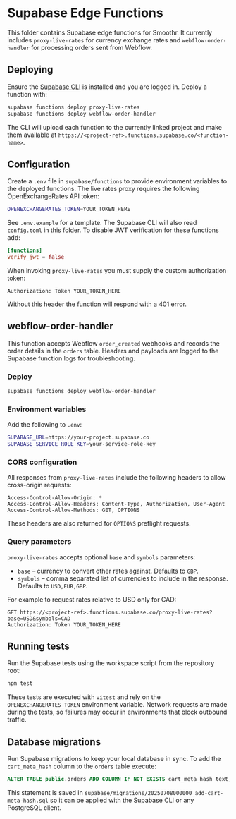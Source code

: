 # Supabase Edge Functions

This folder contains Supabase edge functions for Smoothr. It currently includes
`proxy-live-rates` for currency exchange rates and `webflow-order-handler` for
processing orders sent from Webflow.

## Deploying

Ensure the [Supabase CLI](https://supabase.com/docs/guides/cli) is installed and you are logged in.
Deploy a function with:

```bash
supabase functions deploy proxy-live-rates
supabase functions deploy webflow-order-handler
```

The CLI will upload each function to the currently linked project and make them
available at `https://<project-ref>.functions.supabase.co/<function-name>`.

## Configuration

Create a `.env` file in `supabase/functions` to provide environment variables to
the deployed functions. The live rates proxy requires the following OpenExchangeRates API
token:

```bash
OPENEXCHANGERATES_TOKEN=YOUR_TOKEN_HERE
```

See `.env.example` for a template. The Supabase CLI will also read `config.toml`
in this folder. To disable JWT verification for these functions add:

```toml
[functions]
verify_jwt = false
```

When invoking `proxy-live-rates` you must supply the custom authorization token:

```http
Authorization: Token YOUR_TOKEN_HERE
```

Without this header the function will respond with a 401 error.

## webflow-order-handler

This function accepts Webflow `order_created` webhooks and records the order
details in the `orders` table. Headers and payloads are logged to the Supabase
function logs for troubleshooting.

### Deploy

```bash
supabase functions deploy webflow-order-handler
```

### Environment variables

Add the following to `.env`:

```bash
SUPABASE_URL=https://your-project.supabase.co
SUPABASE_SERVICE_ROLE_KEY=your-service-role-key
```

### CORS configuration

All responses from `proxy-live-rates` include the following headers to allow cross-origin requests:

```
Access-Control-Allow-Origin: *
Access-Control-Allow-Headers: Content-Type, Authorization, User-Agent
Access-Control-Allow-Methods: GET, OPTIONS
```

These headers are also returned for `OPTIONS` preflight requests.

### Query parameters

`proxy-live-rates` accepts optional `base` and `symbols` parameters:

- `base` – currency to convert other rates against. Defaults to `GBP`.
- `symbols` – comma separated list of currencies to include in the response. Defaults to `USD,EUR,GBP`.

For example to request rates relative to USD only for CAD:

```http
GET https://<project-ref>.functions.supabase.co/proxy-live-rates?base=USD&symbols=CAD
Authorization: Token YOUR_TOKEN_HERE
```


## Running tests

Run the Supabase tests using the workspace script from the repository root:

```bash
npm test
```

These tests are executed with `vitest` and rely on the `OPENEXCHANGERATES_TOKEN` environment variable. Network requests are made during the tests, so failures may occur in environments that block outbound traffic.

## Database migrations

Run Supabase migrations to keep your local database in sync. To add the
`cart_meta_hash` column to the `orders` table execute:

```sql
ALTER TABLE public.orders ADD COLUMN IF NOT EXISTS cart_meta_hash text;
```

This statement is saved in
`supabase/migrations/20250708000000_add-cart-meta-hash.sql` so it can be applied
with the Supabase CLI or any PostgreSQL client.
